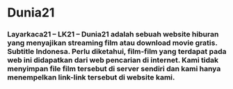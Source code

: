 # Dunia21
### Layarkaca21 – LK21 – Dunia21 adalah sebuah website hiburan yang menyajikan streaming film atau download movie gratis. Subtitle Indonesa. Perlu diketahui, film-film yang terdapat pada web ini didapatkan dari web pencarian di internet. Kami tidak menyimpan file film tersebut di server sendiri dan kami hanya menempelkan link-link tersebut di website kami.
